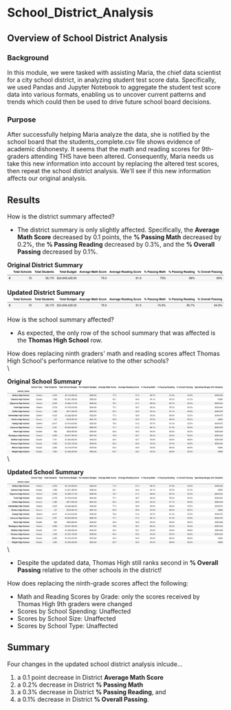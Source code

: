 # School_District_Analysis

## Overview of School District Analysis

### Background
In this module, we were tasked with assisting Maria, the chief data scientist for a city school district, in analyzing student test score data. Specifically, we used Pandas and Jupyter Notebook to aggregate the student test score data into various formats, enabling us to uncover current patterns and trends which could then be used to drive future school board decisions.

### Purpose
After successfully helping Maria analyze the data, she is notified by the school board that the students_complete.csv file shows evidence of academic dishonesty. It seems that the math and reading scores for 9th-graders attending THS have been altered. Consequently, Maria needs us take this new information into account by replacing the altered test scores, then repeat the school district analysis. We'll see if this new information affects our original analysis. 

## Results

How is the district summary affected?

- The district summary is only slightly affected. Specifically, the **Average Math Score** decreased by 0.1 points, the **% Passing Math** decreased by 0.2%, the **% Passing Reading** decreased by 0.3%, and the **% Overall Passing** decreased by 0.1%.

**Original District Summary**
![Original District Summary](https://github.com/dharlerjr/School_District_Analysis/blob/main/Resources/Images/01_Original_District_Summary.png)

**Updated District Summary**
![Original District Summary](https://github.com/dharlerjr/School_District_Analysis/blob/main/Resources/Images/10_Updated_District_Summary.png)

How is the school summary affected?

- As expected, the only row of the school summary that was affected is the **Thomas High School** row. 

How does replacing ninth graders' math and reading scores affect Thomas High School's performance relative to the other schools?
\
\

**Original School Summary**
![Original District Summary](https://github.com/dharlerjr/School_District_Analysis/blob/main/Resources/Images/02_Original_School_Summary.png)
\
\

**Updated School Summary**
![Original District Summary](https://github.com/dharlerjr/School_District_Analysis/blob/main/Resources/Images/11_Updated_School_Summary.png)
\
\

- Despite the updated data, Thomas High still ranks second in **% Overall Passing** relative to the other schools in the district!

How does replacing the ninth-grade scores affect the following:

- Math and Reading Scores by Grade:     only the scores received by Thomas High 9th graders were changed
- Scores by School Spending:            Unaffected
- Scores by School Size:                Unaffected
- Scores by School Type:                Unaffected


## Summary
Four changes in the updated school district analysis inlcude...
1. a 0.1 point decrease in District **Average Math Score**
2. a 0.2% decrease in District **% Passing Math**
3. a 0.3% decrease in District **% Passing Reading**, and
4. a 0.1% decrease in District **% Overall Passing**.